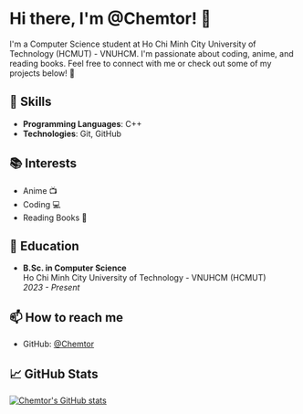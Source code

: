 # Hi there, I'm @Chemtor! 👋

I'm a Computer Science student at Ho Chi Minh City University of Technology (HCMUT) - VNUHCM. I'm passionate about coding, anime, and reading books. Feel free to connect with me or check out some of my projects below! 🚀

## 🧠 Skills

- **Programming Languages**: C++
- **Technologies**: Git, GitHub

## 📚 Interests

- Anime 📺
- Coding 💻
- Reading Books 📖

## 💼 Education

- **B.Sc. in Computer Science**  
  Ho Chi Minh City University of Technology - VNUHCM (HCMUT)  
  *2023 - Present*

## 📫 How to reach me

- GitHub: [@Chemtor](https://github.com/Chemtor)

## 📈 GitHub Stats

[![Chemtor's GitHub stats](https://github-readme-stats.vercel.app/api?username=Chemtor&show_icons=true&theme=dark)](https://github.com/Chemtor)




<!---
Chemtor/Chemtor is a ✨ special ✨ repository because its `README.md` (this file) appears on your GitHub profile.
You can click the Preview link to take a look at your changes.
--->
